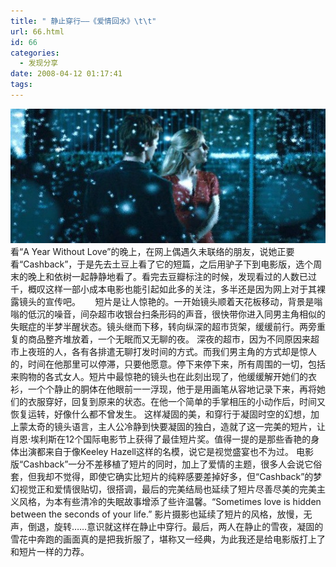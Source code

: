 ```yaml
---
title: " 静止穿行——《爱情回水》\t\t"
url: 66.html
id: 66
categories:
  - 发现分享
date: 2008-04-12 01:17:41
tags:
---
```


![cashback](../../images//2008/04/cashback.jpg) 看“A Year Without Love”的晚上，在网上偶遇久未联络的朋友，说她正要看“Cashback”，于是先去土豆上看了它的短篇，之后用驴子下到电影版，选个周末的晚上和依树一起静静地看了。看完去豆瓣标注的时候，发现看过的人数已过千，概叹这样一部小成本电影也能引起如此多的关注，多半还是因为网上对于其裸露镜头的宣传吧。      短片是让人惊艳的。一开始镜头顺着天花板移动，背景是嗡嗡的低沉的噪音，间杂超市收银台扫条形码的声音，很快带你进入同男主角相似的失眠症的半梦半醒状态。镜头继而下移，转向纵深的超市货架，缓缓前行。两旁重复的商品整齐堆放着，一个无眠而又无聊的夜。 深夜的超市，因为不同原因来超市上夜班的人，各有各排遣无聊打发时间的方式。而我们男主角的方式却是惊人的，时间在他那里可以停滞，只要他愿意。停下来停下来，所有周围的一切，包括来购物的各式女人。短片中最惊艳的镜头也在此刻出现了，他缓缓解开她们的衣衫，一个个静止的胴体在他眼前一一浮现，他于是用画笔从容地记录下来，再将她们的衣服穿好，回复到原来的状态。在他一个简单的手掌相压的小动作后，时间又恢复运转，好像什么都不曾发生。 这样凝固的美，和穿行于凝固时空的幻想，加上蒙太奇的镜头语言，主人公冷静到快要凝固的独白，造就了这一完美的短片，让肖恩·埃利斯在12个国际电影节上获得了最佳短片奖。值得一提的是那些香艳的身体出演都来自于像Keeley Hazell这样的名模，说它是视觉盛宴也不为过。 电影版“Cashback”一分不差移植了短片的同时，加上了爱情的主题，很多人会说它俗套，但我却不觉得，即使它确实比短片的纯粹感要差掉好多，但“Cashback”的梦幻视觉正和爱情很贴切，很搭调，最后的完美结局也延续了短片尽善尽美的完美主义风格，为本有些清冷的失眠故事增添了些许温馨。“Sometimes love is hidden between the seconds of your life.” 影片摄影也延续了短片的风格，放慢，无声，倒退，旋转……意识就这样在静止中穿行。最后，两人在静止的雪夜，凝固的雪花中奔跑的画面真的是把我折服了，堪称又一经典，为此我还是给电影版打上了和短片一样的力荐。